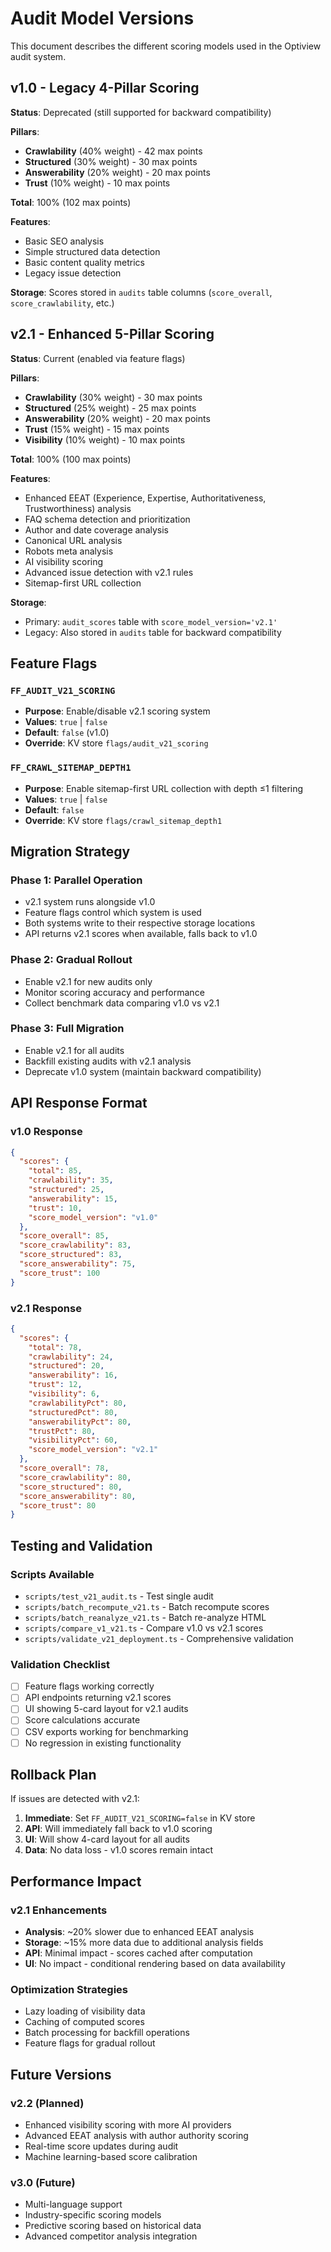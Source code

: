 # Audit Model Versions

This document describes the different scoring models used in the Optiview audit system.

## v1.0 - Legacy 4-Pillar Scoring

**Status**: Deprecated (still supported for backward compatibility)

**Pillars**:
- **Crawlability** (40% weight) - 42 max points
- **Structured** (30% weight) - 30 max points  
- **Answerability** (20% weight) - 20 max points
- **Trust** (10% weight) - 10 max points

**Total**: 100% (102 max points)

**Features**:
- Basic SEO analysis
- Simple structured data detection
- Basic content quality metrics
- Legacy issue detection

**Storage**: Scores stored in `audits` table columns (`score_overall`, `score_crawlability`, etc.)

## v2.1 - Enhanced 5-Pillar Scoring

**Status**: Current (enabled via feature flags)

**Pillars**:
- **Crawlability** (30% weight) - 30 max points
- **Structured** (25% weight) - 25 max points
- **Answerability** (20% weight) - 20 max points
- **Trust** (15% weight) - 15 max points
- **Visibility** (10% weight) - 10 max points

**Total**: 100% (100 max points)

**Features**:
- Enhanced EEAT (Experience, Expertise, Authoritativeness, Trustworthiness) analysis
- FAQ schema detection and prioritization
- Author and date coverage analysis
- Canonical URL analysis
- Robots meta analysis
- AI visibility scoring
- Advanced issue detection with v2.1 rules
- Sitemap-first URL collection

**Storage**: 
- Primary: `audit_scores` table with `score_model_version='v2.1'`
- Legacy: Also stored in `audits` table for backward compatibility

## Feature Flags

### `FF_AUDIT_V21_SCORING`
- **Purpose**: Enable/disable v2.1 scoring system
- **Values**: `true` | `false`
- **Default**: `false` (v1.0)
- **Override**: KV store `flags/audit_v21_scoring`

### `FF_CRAWL_SITEMAP_DEPTH1`
- **Purpose**: Enable sitemap-first URL collection with depth ≤1 filtering
- **Values**: `true` | `false`
- **Default**: `false`
- **Override**: KV store `flags/crawl_sitemap_depth1`

## Migration Strategy

### Phase 1: Parallel Operation
- v2.1 system runs alongside v1.0
- Feature flags control which system is used
- Both systems write to their respective storage locations
- API returns v2.1 scores when available, falls back to v1.0

### Phase 2: Gradual Rollout
- Enable v2.1 for new audits only
- Monitor scoring accuracy and performance
- Collect benchmark data comparing v1.0 vs v2.1

### Phase 3: Full Migration
- Enable v2.1 for all audits
- Backfill existing audits with v2.1 analysis
- Deprecate v1.0 system (maintain backward compatibility)

## API Response Format

### v1.0 Response
```json
{
  "scores": {
    "total": 85,
    "crawlability": 35,
    "structured": 25,
    "answerability": 15,
    "trust": 10,
    "score_model_version": "v1.0"
  },
  "score_overall": 85,
  "score_crawlability": 83,
  "score_structured": 83,
  "score_answerability": 75,
  "score_trust": 100
}
```

### v2.1 Response
```json
{
  "scores": {
    "total": 78,
    "crawlability": 24,
    "structured": 20,
    "answerability": 16,
    "trust": 12,
    "visibility": 6,
    "crawlabilityPct": 80,
    "structuredPct": 80,
    "answerabilityPct": 80,
    "trustPct": 80,
    "visibilityPct": 60,
    "score_model_version": "v2.1"
  },
  "score_overall": 78,
  "score_crawlability": 80,
  "score_structured": 80,
  "score_answerability": 80,
  "score_trust": 80
}
```

## Testing and Validation

### Scripts Available
- `scripts/test_v21_audit.ts` - Test single audit
- `scripts/batch_recompute_v21.ts` - Batch recompute scores
- `scripts/batch_reanalyze_v21.ts` - Batch re-analyze HTML
- `scripts/compare_v1_v21.ts` - Compare v1.0 vs v2.1 scores
- `scripts/validate_v21_deployment.ts` - Comprehensive validation

### Validation Checklist
- [ ] Feature flags working correctly
- [ ] API endpoints returning v2.1 scores
- [ ] UI showing 5-card layout for v2.1 audits
- [ ] Score calculations accurate
- [ ] CSV exports working for benchmarking
- [ ] No regression in existing functionality

## Rollback Plan

If issues are detected with v2.1:

1. **Immediate**: Set `FF_AUDIT_V21_SCORING=false` in KV store
2. **API**: Will immediately fall back to v1.0 scoring
3. **UI**: Will show 4-card layout for all audits
4. **Data**: No data loss - v1.0 scores remain intact

## Performance Impact

### v2.1 Enhancements
- **Analysis**: ~20% slower due to enhanced EEAT analysis
- **Storage**: ~15% more data due to additional analysis fields
- **API**: Minimal impact - scores cached after computation
- **UI**: No impact - conditional rendering based on data availability

### Optimization Strategies
- Lazy loading of visibility data
- Caching of computed scores
- Batch processing for backfill operations
- Feature flags for gradual rollout

## Future Versions

### v2.2 (Planned)
- Enhanced visibility scoring with more AI providers
- Advanced EEAT analysis with author authority scoring
- Real-time score updates during audit
- Machine learning-based score calibration

### v3.0 (Future)
- Multi-language support
- Industry-specific scoring models
- Predictive scoring based on historical data
- Advanced competitor analysis integration
